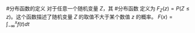 #分布函数的定义
对于任意一个随机变量 $Z$，其 #分布函数 定义为 $F_Z(z) = P(Z \le z)$。这个函数描述了随机变量 $Z$ 的取值不大于某个数值 $z$ 的概率。
$F(x) = \int_{-\infty}^{x} f(t) dt$ 